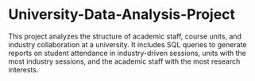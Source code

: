 # University-Data-Analysis-Project
This project analyzes the structure of academic staff, course units, and industry collaboration at a university. It includes SQL queries to generate reports on student attendance in industry-driven sessions, units with the most industry sessions, and the academic staff with the most research interests.
